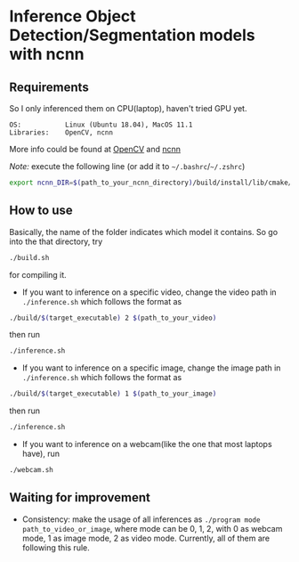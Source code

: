 # Inference Object Detection/Segmentation models with ncnn

## Requirements

So I only inferenced them on CPU(laptop), haven't tried GPU yet.

```
OS:           Linux (Ubuntu 18.04), MacOS 11.1
Libraries:    OpenCV, ncnn
```

More info could be found at [OpenCV](https://opencv.org/) and [ncnn](https://github.com/Tencent/ncnn)

*Note:* execute the following line (or add it to `~/.bashrc`/`~/.zshrc`)
```bash
export ncnn_DIR=$(path_to_your_ncnn_directory)/build/install/lib/cmake/ncnn
```

## How to use

Basically, the name of the folder indicates which model it contains. So go into the that directory, try
```bash
./build.sh
```
for compiling it. 

- If you want to inference on a specific video, change the video path in `./inference.sh` which follows the format as
```bash
./build/$(target_executable) 2 $(path_to_your_video)
```
then run 
```bash
./inference.sh
```

- If you want to inference on a specific image, change the image path in `./inference.sh` which follows the format as
```bash
./build/$(target_executable) 1 $(path_to_your_image)
```
then run 
```bash
./inference.sh
```

- If you want to inference on a webcam(like the one that most laptops have), run
```bash
./webcam.sh
```

## Waiting for improvement

- Consistency: make the usage of all inferences as `./program mode path_to_video_or_image`, where mode can be 0, 1, 2, with 0 as webcam mode, 1 as image mode, 2 as video mode. Currently, all of them are following this rule.
